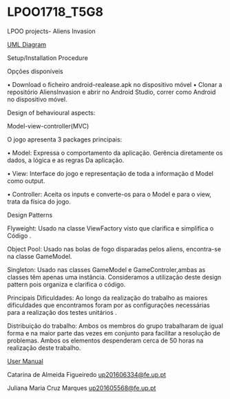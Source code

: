 # LPOO1718_T5G8
LPOO projects- Aliens Invasion

[UML Diagram](LpooUML.jpg)


Setup/Installation Procedure

Opções disponíveis 

•	Download o ficheiro android-realease.apk no dispositivo móvel
•	Clonar a repositório AliensInvasion e abrir no Android Studio, correr como Android no dispositivo móvel.

Design of behavioural aspects:

Model-view-controller(MVC)

O jogo apresenta 3 packages principais:

•	Model: Expressa o comportamento da aplicação. Gerência diretamente os dados, a lógica e as regras Da aplicação.

•	View: Interface do jogo e representação de toda a informação d Model como output.

•	Controller: Aceita os inputs e converte-os para o Model e para o view, trata da física do jogo.

Design Patterns 

Flyweight:
Usado na classe ViewFactory visto que clarifica e simplifica  o Código .

Object Pool:
Usado nas bolas de fogo disparadas pelos aliens, encontra-se na classe GameModel.

Singleton:
Usado nas classes GameModel e GameControler,ambas as classes têm apenas uma instância. Consideramos a utilização deste design pattern pois  organiza e clarifica o código.


Principais Dificuldades:
Ao longo da realização do trabalho as maiores dificuldades que encontramos foram por as configurações necessárias para a realização dos testes unitários . 


Distribuição do trabalho:
Ambos os membros do grupo trabalharam de igual forma e na maior parte das vezes em conjunto para facilitar a resolução de problemas. Ambos os elementos despenderam cerca de 50 horas na realização deste trabalho.



[User Manual](https://github.com/SmilingOwl/AliensInvasion/blob/master/User%20Manual.pdf)

Catarina de Almeida Figueiredo  up201606334@fe.up.pt

Juliana Maria Cruz Marques up201605568@fe.up.pt

